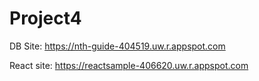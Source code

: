 # Project4

DB Site: https://nth-guide-404519.uw.r.appspot.com

React site: https://reactsample-406620.uw.r.appspot.com
